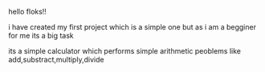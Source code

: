 hello floks!!

i have created my first project which is a simple one but as i am a begginer for me its a big task

its a simple calculator which performs simple arithmetic peoblems like add,substract,multiply,divide
